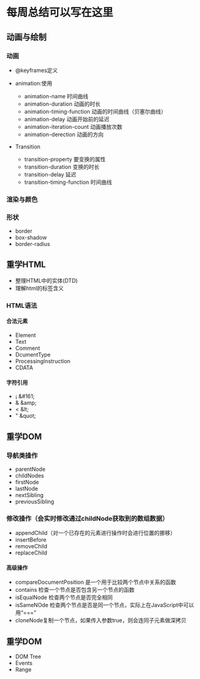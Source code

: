 # 每周总结可以写在这里
## 动画与绘制

### 动画

- @keyframes定义
- animation:使用
    - animation-name 时间曲线
    - animation-duration 动画的时长
    - animation-timing-function 动画的时间曲线（贝塞尔曲线）
    - animation-delay 动画开始前的延迟
    - animation-iteration-count 动画播放次数
    - animation-derection 动画的方向

- Transition
    - transition-property 要变换的属性
    - transition-duration 变换的时长
    - transition-delay 延迟
    - transition-timing-function 时间曲线
    
### 渲染与颜色


### 形状
- border
- box-shadow
- border-radius

## 重学HTML
- 整理HTML中的实体(DTD)
- 理解html的标签含义

### HTML语法

#### 合法元素
- Element
- Text
- Comment
- DcumentType
- ProcessingInstruction
- CDATA

#### 字符引用
- &#161;    \&#161;
- &amp;     \&amp;
- &lt;      \&lt;
- &quot;    \&quot;


## 重学DOM

### 导航类操作
- parentNode
- childNodes
- firstNode
- lastNode
- nextSibling
- previousSibling

### 修改操作（会实时修改通过childNode获取到的数组数据）
- appendChild（对一个已存在的元素进行操作时会进行位置的挪移）
- insertBefore
- removeChild 
- replaceChild

#### 高级操作
- compareDocumentPosition 是一个用于比较两个节点中关系的函数
- contains 检查一个节点是否包含另一个节点的函数
- isEqualNode 检查两个节点是否完全相同
- isSameNOde 检查两个节点是否是同一个节点，实际上在JavaScript中可以用“===”
- cloneNode复制一个节点，如果传入参数true，则会连同子元素做深拷贝

## 重学DOM
- DOM Tree
- Events
- Range